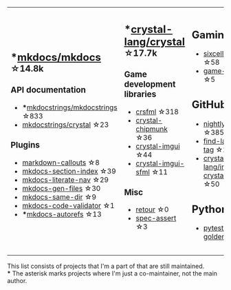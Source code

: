 <table><tr><td>

## **\***[mkdocs/mkdocs](https://github.com/mkdocs/mkdocs) <sup>☆14.8k</sup>

### API documentation

* **\***[mkdocstrings/mkdocstrings](https://github.com/mkdocstrings/mkdocstrings) ☆833
* [mkdocstrings/crystal](https://github.com/mkdocstrings/crystal) ☆23

### Plugins

* [markdown-callouts](https://github.com/oprypin/markdown-callouts) ☆8
* [mkdocs-section-index](https://github.com/oprypin/mkdocs-section-index) ☆39
* [mkdocs-literate-nav](https://github.com/oprypin/mkdocs-literate-nav) ☆29
* [mkdocs-gen-files](https://github.com/oprypin/mkdocs-gen-files) ☆30
* [mkdocs-same-dir](https://github.com/oprypin/mkdocs-same-dir) ☆9
* [mkdocs-code-validator](https://github.com/oprypin/mkdocs-code-validator) ☆1
* **\***[mkdocs-autorefs](https://github.com/mkdocstrings/autorefs) ☆13

</td><td>

## **\***[crystal-lang/crystal](https://github.com/crystal-lang/crystal) <sup>☆17.7k</sup>

### Game development libraries

* [crsfml](https://github.com/oprypin/crsfml) ☆318
* [crystal-chipmunk](https://github.com/oprypin/crystal-chipmunk) ☆36
* [crystal-imgui](https://github.com/oprypin/crystal-imgui) ☆44
* [crystal-imgui-sfml](https://github.com/oprypin/crystal-imgui-sfml) ☆11

### Misc

* [retour](https://github.com/oprypin/retour) ☆0
* [spec-assert](https://github.com/oprypin/spec-assert) ☆3
  
&nbsp;

</td><td>

## Gaming

* [sixcells](https://github.com/oprypin/sixcells) ☆58
* [game-bots](https://github.com/oprypin/game-bots) ☆5

## GitHub

* [nightly.link](https://github.com/oprypin/nightly.link) ☆385
* [find-latest-tag](https://github.com/oprypin/find-latest-tag) ☆21
* [crystal-lang/install-crystal](https://github.com/crystal-lang/install-crystal) ☆50

## Python

* [pytest-golden](https://github.com/oprypin/pytest-golden) ☆5

</tr></table>

This list consists of projects that I'm a part of that are still maintained.  
**\*** The asterisk marks projects where I'm just a co-maintainer, not the main author.
